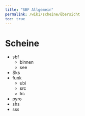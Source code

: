 ```yaml
---
title: "SBF Allgemein"
permalink: /wiki/scheine/übersicht
toc: true
---
```

# Scheine
- sbf
  - binnen
  - see
- Sks
- funk
  - ubi
  - src
  - lrc
- pyro
- shs
- sss